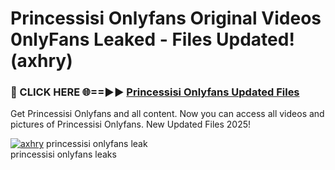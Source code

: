 # Princessisi Onlyfans Original Videos 0nlyFans Leaked - Files Updated! (axhry)

<h3>🔴 CLICK HERE 🌐==►► <a href="https://tinyurl.com/3hn5wdd3" rel="nofollow">Princessisi Onlyfans Updated Files</a></h3>

Get Princessisi Onlyfans and all content. Now you can access all videos and pictures of Princessisi Onlyfans. New Updated Files 2025!

[![axhry](https://i.imgur.com/4HnBqBT.gif)](https://tinyurl.com/3hn5wdd3)
princessisi onlyfans leak<br>
princessisi onlyfans leaks